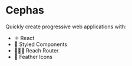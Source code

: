 # Cephas

Quickly create progressive web applications with:

-   ⚛️ React
-   💅 Styled Components
-   🙋🏽‍♀️ Reach Router
-   🦉 Feather Icons
